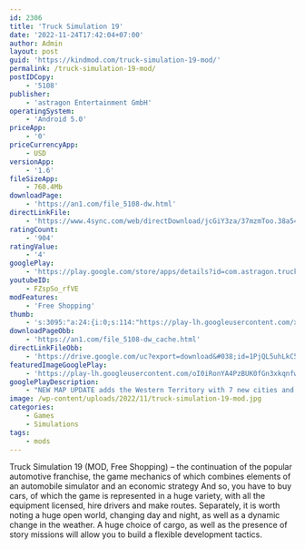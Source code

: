 ```yaml
---
id: 2306
title: 'Truck Simulation 19'
date: '2022-11-24T17:42:04+07:00'
author: Admin
layout: post
guid: 'https://kindmod.com/truck-simulation-19-mod/'
permalink: /truck-simulation-19-mod/
postIDCopy:
    - '5108'
publisher:
    - 'astragon Entertainment GmbH'
operatingSystem:
    - 'Android 5.0'
priceApp:
    - '0'
priceCurrencyApp:
    - USD
versionApp:
    - '1.6'
fileSizeApp:
    - 760.4Mb
downloadPage:
    - 'https://an1.com/file_5108-dw.html'
directLinkFile:
    - 'https://www.4sync.com/web/directDownload/jcGiY3za/37mzmToo.38a543d724e6c70c4222db710a7a3e4e'
ratingCount:
    - '904'
ratingValue:
    - '4'
googlePlay:
    - 'https://play.google.com/store/apps/details?id=com.astragon.trucksimtwo'
youtubeID:
    - FZspSo_rfVE
modFeatures:
    - 'Free Shopping'
thumb:
    - 's:3095:"a:24:{i:0;s:114:"https://play-lh.googleusercontent.com/xS5sSDMRkhexN_MGeBuvGbMt2pqN0SlNDv2xNQ6cwz8Y6DWpesXqtDXuyzJR50DjDA=w526-h296";i:1;s:115:"https://play-lh.googleusercontent.com/1vPdWUTmQ_tghwDH_63hdhqM3FwQi9uHrIMNMY8UkjuQvvdioZhBbxQtfDk4jS73gwo=w526-h296";i:2;s:115:"https://play-lh.googleusercontent.com/tZuzyMvO7jc89OSzNF65tYdMkhVvl1riEKDQXctp4ERW2tHUv-wXi-va8c1tNaOBACg=w526-h296";i:3;s:116:"https://play-lh.googleusercontent.com/Of-1_6o3h7pBKKVhW9ZWtwosjXKCSIKbkZATlQmxjrrHtVeOO0T7g2BJ-B_kW4XshMzE=w526-h296";i:4;s:115:"https://play-lh.googleusercontent.com/yNKI6JV9KOrvS4KBZrtTdZB9YexkDKYUv65X1BIpvsuZdhAcaLAEZY8eXFtoL-ymE_o=w526-h296";i:5;s:114:"https://play-lh.googleusercontent.com/Zy90hYzVciHcwC7raGpr7JP4efmoK2dtYF9K9SbVzGfKrO7DEa9DwD_AzBd3mNXmeg=w526-h296";i:6;s:115:"https://play-lh.googleusercontent.com/nKAz1UeXHVGzH_YcAqMvAO_FFPcffdJjftmXX9Nlu9azYeGmVf37b1PY3g0-6eomW0k=w526-h296";i:7;s:115:"https://play-lh.googleusercontent.com/psp_a0YNzByXYnq1Sg4Esr3xEDNEjlq1jzUwhXl30tuxjQedHNI6jbeOx0PCMJLP5Rg=w526-h296";i:8;s:116:"https://play-lh.googleusercontent.com/NW8FyXtyi_rs2Ofgu8oo_d0K_qFjUSAJ0e5CkFu3S35uBGJxfWEC1dZEUnuUe-NoWIjC=w526-h296";i:9;s:116:"https://play-lh.googleusercontent.com/f_enmSUTeLmejqwn-GpJlmj0xOZ3j1aDKK_RtjAlMkNrghBKT5tz5C-DiZZWNbYwCgZG=w526-h296";i:10;s:115:"https://play-lh.googleusercontent.com/wu2s0fLB06Ks8RB5VRUV-3gOuvqqND4t5QmEQb2RqhLiFSJfzK4tDUrTw-5hz0QL5_o=w526-h296";i:11;s:116:"https://play-lh.googleusercontent.com/J7-yOHi1BevPObobJu0i12RaP_XSeWvokVz7DO0k1ZHqLfzxfD_7GXouo78_1IGJ_pmq=w526-h296";i:12;s:115:"https://play-lh.googleusercontent.com/jZB0ZCXUbqr-MB4vmxzIszgyqfWyMtlPJDL-sFpNlReVY1LVoclfrVcbnCWRRXC0_JE=w526-h296";i:13;s:115:"https://play-lh.googleusercontent.com/iELkjNzIL_QkXj6UCJkWt-Lp5J2RRbHNb97-2O29VDCIUVLqC_5tZInwUbFjNwiyKmg=w526-h296";i:14;s:115:"https://play-lh.googleusercontent.com/e4wgQW7RxKgRyZ_uJoyllKCxJvsYfK353gY08gl6YD335avgSgfjAOpSx4AB27Jhl_0=w526-h296";i:15;s:114:"https://play-lh.googleusercontent.com/uR1BsVpYON5nS5PNG2pA96PylrOHTm0YQLI3TD8cawTQGDbTSG7CzNej4kGeWKdfLQ=w526-h296";i:16;s:115:"https://play-lh.googleusercontent.com/pAIaetJ_ngLgO-2AFjqZstYyXrq2teNMER4nQ-aS0BvxUjDVJoBZxVM5bSFDLCtnIUE=w526-h296";i:17;s:115:"https://play-lh.googleusercontent.com/kgpQjxxdsrTpUctw0H0xSCmOAf68f54hw0_8BTIHyPOXS5WQ4HBV6YsNnPW8tefStO4=w526-h296";i:18;s:115:"https://play-lh.googleusercontent.com/g3dVPc7DxPNfgDtgqGWSdby3aULO45yAWxuci7O-vKCNM974aMBm0uNkJb_lo7QbR7g=w526-h296";i:19;s:116:"https://play-lh.googleusercontent.com/RpU1aemL1kHXa2_w18Ha9Br_MS9hhTioD2VU-pdnjnNdxkmeqNIiiq0igcElmLJGjRHj=w526-h296";i:20;s:114:"https://play-lh.googleusercontent.com/_xoXvmuU9n4eTcpqSNt9LEdI6IjmUdDIyaZJS_2Hz5zCFOnqgDJjDwbOO3FwsNPWlw=w526-h296";i:21;s:114:"https://play-lh.googleusercontent.com/VJr-PIAP9VeMXEacR361a1m8KOmjfOptmKPfnpOCmi1qm0LbjnXg8iU4XBG7UHqRaw=w526-h296";i:22;s:116:"https://play-lh.googleusercontent.com/eDsxveXeXAMSsJbPe8fm2jSTfzsMrmSfKNOjpJVJsNgTWmt-yth0P6fcTrfrhVWWJgRD=w526-h296";i:23;s:116:"https://play-lh.googleusercontent.com/lHnE87bFQFwfboLoBdlWkae6jJJnbauA1VVqCY59NfTjZGpBaK4J9JshEi4nN6mHTxSO=w526-h296";}";'
downloadPageObb:
    - 'https://an1.com/file_5108-dw_cache.html'
directLinkFileObb:
    - 'https://drive.google.com/uc?export=download&#038;id=1PjQL5uhLkC5h4wrSS0t0w8Up3GDX7dh8'
featuredImageGooglePlay:
    - 'https://play-lh.googleusercontent.com/oI0iRonYA4PzBUK0fGn3xkqnfw9_AAvWi-LYjLw70x9GAzJq_WbczF7-7LoJA0yMNg'
googlePlayDescription:
    - "NEW MAP UPDATE adds the Western Territory with 7 new cities and new missions to the game.Transport freight with original trucks by Kenworth and Mack in a huge open world across the United States. Hire drivers, purchase new trucks and expand your business to become the nation's most successful hauler.•\tOriginal trucks by Kenworth and Mack."
image: /wp-content/uploads/2022/11/truck-simulation-19-mod.jpg
categories:
    - Games
    - Simulations
tags:
    - mods
---
```


Truck Simulation 19 (MOD, Free Shopping) – the continuation of the popular automotive franchise, the game mechanics of which combines elements of an automobile simulator and an economic strategy And so, you have to buy cars, of which the game is represented in a huge variety, with all the equipment licensed, hire drivers and make routes. Separately, it is worth noting a huge open world, changing day and night, as well as a dynamic change in the weather. A huge choice of cargo, as well as the presence of story missions will allow you to build a flexible development tactics.
